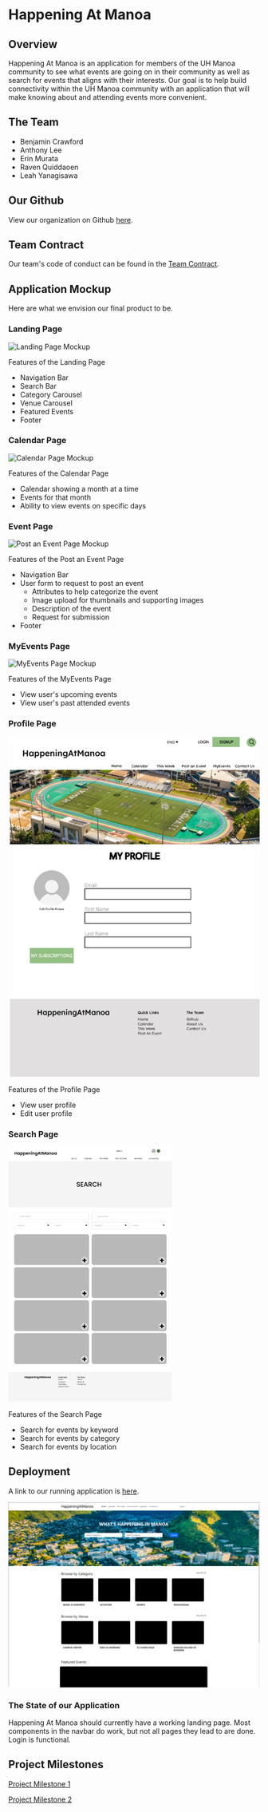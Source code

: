 # Happening At Manoa

## Overview

Happening At Manoa is an application for members of the UH Manoa community to see what events are going on in their community as well as search for events that aligns with their interests. Our goal is to help build connectivity within the UH Manoa community with an application that will make knowing about and attending events more convenient.

## The Team

- Benjamin Crawford
- Anthony Lee
- Erin Murata
- Raven Quiddaoen
- Leah Yanagisawa

## Our Github

View our organization on Github [here](https://github.com/happeningatmanoa).

## Team Contract

Our team's code of conduct can be found in the [Team Contract](https://docs.google.com/document/d/1G973eUKhsXuxS8ETUO21Ykb6mgbJwUbbN-DVYe3XoCo/edit?usp=sharing).

## Application Mockup

Here are what we envision our final product to be.

### Landing Page

![Landing Page Mockup](./assets/Mockup_LandingPage.png)

Features of the Landing Page
- Navigation Bar
- Search Bar
- Category Carousel
- Venue Carousel
- Featured Events
- Footer

### Calendar Page

![Calendar Page Mockup](./assets/calendar-page.png)

Features of the Calendar Page
- Calendar showing a month at a time
- Events for that month
- Ability to view events on specific days

### Event Page

![Post an Event Page Mockup](./assets/Mockup_EventPost.png)

Features of the Post an Event Page
- Navigation Bar
- User form to request to post an event
  - Attributes to help categorize the event
  - Image upload for thumbnails and supporting images
  - Description of the event
  - Request for submission
- Footer

### MyEvents Page

![MyEvents Page Mockup](./assets/myevents-page.png)

Features of the MyEvents Page
- View user's upcoming events
- View user's past attended events

### Profile Page

![Profile Page Mockup](./assets/Mockup_MyProfile.png)

Features of the Profile Page
- View user profile
- Edit user profile

### Search Page

![Search Page Mockup](./assets/searchpage.PNG)

Features of the Search Page
- Search for events by keyword
- Search for events by category
- Search for events by location

## Deployment

A link to our running application is [here](http://137.184.104.184/).

![App as of M1](./assets/M1-app-update.png)

### The State of our Application

Happening At Manoa should currently have a working landing page. Most components in the navbar do work, but not all pages they lead to are done. Login is functional.

## Project Milestones

[Project Milestone 1](https://github.com/orgs/happeningatmanoa/projects/4)

[Project Milestone 2](https://github.com/orgs/happeningatmanoa/projects/2)

